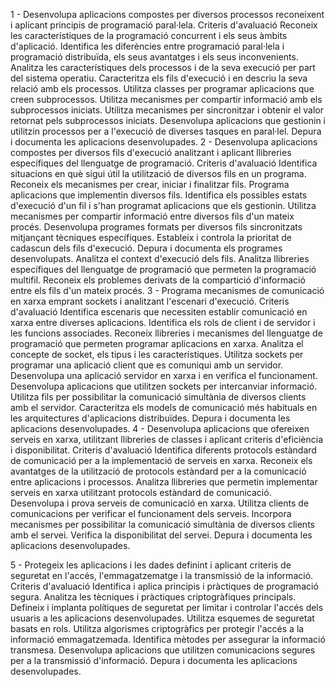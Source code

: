 
1 - Desenvolupa aplicacions compostes per diversos processos reconeixent i aplicant principis de programació paral·lela.
    Criteris d'avaluació
    Reconeix les característiques de la programació concurrent i els seus àmbits d'aplicació.
    Identifica les diferències entre programació paral·lela i programació distribuïda, els seus avantatges i els seus inconvenients.
    Analitza les característiques dels processos i de la seva execució per part del sistema operatiu.
    Caracteritza els fils d'execució i en descriu la seva relació amb els processos.
    Utilitza classes per programar aplicacions que creen subprocessos.
    Utilitza mecanismes per compartir informació amb els subprocessos iniciats.
    Utilitza mecanismes per sincronitzar i obtenir el valor retornat pels subprocessos iniciats.
    Desenvolupa aplicacions que gestionin i utilitzin processos per a l'execució de diverses tasques en paral·lel.
    Depura i documenta les aplicacions desenvolupades.
2 - Desenvolupa aplicacions compostes per diversos fils d'execució analitzant i aplicant llibreries específiques del llenguatge de programació.
    Criteris d'avaluació
    Identifica situacions en què sigui útil la utilització de diversos fils en un programa.
    Reconeix els mecanismes per crear, iniciar i finalitzar fils.
    Programa aplicacions que implementin diversos fils.
    Identifica els possibles estats d'execució d'un fil i s'han programat aplicacions que els gestionin.
    Utilitza mecanismes per compartir informació entre diversos fils d'un mateix procés.
    Desenvolupa programes formats per diversos fils sincronitzats mitjançant tècniques específiques.
    Estableix i controla la prioritat de cadascun dels fils d'execució.
    Depura i documenta els programes desenvolupats.
    Analitza el context d'execució dels fils.
    Analitza llibreries específiques del llenguatge de programació que permeten la programació multifil.
    Reconeix els problemes derivats de la compartició d'informació entre els fils d'un mateix procés.
3 - Programa mecanismes de comunicació en xarxa emprant sockets i analitzant l'escenari d'execució.
    Criteris d'avaluació
    Identifica escenaris que necessiten establir comunicació en xarxa entre diverses aplicacions.
    Identifica els rols de client i de servidor i les funcions associades.
    Reconeix llibreries i mecanismes del llenguatge de programació que permeten programar aplicacions en xarxa.
    Analitza el concepte de socket, els tipus i les característiques.
    Utilitza sockets per programar una aplicació client que es comuniqui amb un servidor.
    Desenvolupa una aplicació servidor en xarxa i en verifica el funcionament.
    Desenvolupa aplicacions que utilitzen sockets per intercanviar informació.
    Utilitza fils per possibilitar la comunicació simultània de diversos clients amb el servidor.
    Caracteritza els models de comunicació més habituals en les arquitectures d'aplicacions distribuïdes.
    Depura i documenta les aplicacions desenvolupades.
4 - Desenvolupa aplicacions que ofereixen serveis en xarxa, utilitzant llibreries de classes i aplicant criteris d'eficiència i disponibilitat.
    Criteris d'avaluació
    Identifica diferents protocols estàndard de comunicació per a la implementació de serveis en xarxa.
    Reconeix els avantatges de la utilització de protocols estàndard per a la comunicació entre aplicacions i processos.
    Analitza llibreries que permetin implementar serveis en xarxa utilitzant protocols estàndard de comunicació.
    Desenvolupa i prova serveis de comunicació en xarxa.
    Utilitza clients de comunicacions per verificar el funcionament dels serveis.
    Incorpora mecanismes per possibilitar la comunicació simultània de diversos clients amb el servei.
    Verifica la disponibilitat del servei.
    Depura i documenta les aplicacions desenvolupades.

5 - Protegeix les aplicacions i les dades definint i aplicant criteris de seguretat en l'accés, l'emmagatzematge i la transmissió de la informació.
    Criteris d'avaluació
    Identifica i aplica principis i pràctiques de programació segura.
    Analitza les tècniques i pràctiques criptogràfiques principals.
    Defineix i implanta polítiques de seguretat per limitar i controlar l'accés dels usuaris a les aplicacions desenvolupades.
    Utilitza esquemes de seguretat basats en rols.
    Utilitza algorismes criptogràfics per protegir l'accés a la informació emmagatzemada.
    Identifica mètodes per assegurar la informació transmesa.
    Desenvolupa aplicacions que utilitzen comunicacions segures per a la transmissió d'informació.
    Depura i documenta les aplicacions desenvolupades.